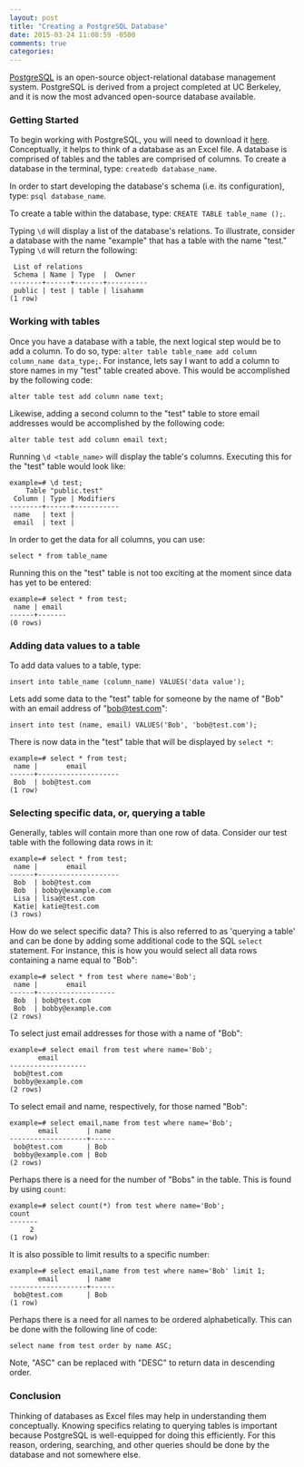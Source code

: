 ```yaml
---
layout: post
title: "Creating a PostgreSQL Database"
date: 2015-03-24 11:08:59 -0500
comments: true
categories:
---
```


[PostgreSQL](http://www.postgresql.org/) is an open-source object-relational database management system. PostgreSQL is derived from a project completed at UC Berkeley, and it is now the most advanced open-source database available.
<!--more-->

### Getting Started

To begin working with PostgreSQL, you will need to download it [here](http://www.postgresql.org/download/). Conceptually, it helps to think of a database as an Excel file. A database is comprised of tables and the tables are comprised of columns. To create a database in the terminal, type: `createdb database_name`.


In order to start developing the database's schema (i.e. its configuration), type: `psql database_name`.

To create a table within the database, type: `CREATE TABLE table_name ();`.

Typing `\d` will display a list of the database's relations. To illustrate, consider a database with the name "example" that has a table with the name "test." Typing `\d` will return the following:

```
 List of relations
 Schema | Name | Type  |  Owner
--------+------+-------+----------
 public | test | table | lisahamm
(1 row)
```

### Working with tables

Once you have a database with a table, the next logical step would be to add a column. To do so, type: `alter table table_name add column column_name data_type;`. For instance, lets say I want to add a column to store names in my "test" table created above. This would be accomplished by the following code:

```
alter table test add column name text;
```
Likewise, adding a second column to the "test" table to store email addresses would be accomplished by the following code:

```
alter table test add column email text;
```

Running `\d <table_name>` will display the table's columns. Executing this for the "test" table would look like:

```
example=# \d test;
    Table "public.test"
 Column | Type | Modifiers
--------+------+-----------
 name   | text |
 email  | text |
```

In order to get the data for all columns, you can use:

```
select * from table_name
```
Running this on the "test" table is not too exciting at the moment since data has yet to be entered:

```
example=# select * from test;
 name | email
------+-------
(0 rows)
```

### Adding data values to a table

To add data values to a table, type:

```
insert into table_name (column_name) VALUES('data value');
```
Lets add some data to the "test" table for someone by the name of "Bob" with an email address of "bob@test.com":

```
insert into test (name, email) VALUES('Bob', 'bob@test.com');
```

There is now data in the "test" table that will be displayed by `select *`:

```
example=# select * from test;
 name |       email
------+--------------------
 Bob  | bob@test.com
(1 row)
```

### Selecting specific data, or, querying a table

Generally, tables will contain more than one row of data. Consider our test table with the following data rows in it:

```
example=# select * from test;
 name |       email
------+--------------------
 Bob  | bob@test.com
 Bob  | bobby@example.com
 Lisa | lisa@test.com
 Katie| katie@test.com
(3 rows)
```
How do we select specific data? This is also referred to as 'querying a table' and can be done by adding some additional code to the SQL `select` statement. For instance, this is how you would select all data rows containing a name equal to "Bob":

```
example=# select * from test where name='Bob';
 name |       email
------+-------------------
 Bob  | bob@test.com
 Bob  | bobby@example.com
(2 rows)
```

To select just email addresses for those with a name of "Bob":

```
example=# select email from test where name='Bob';
       email
-------------------
 bob@test.com
 bobby@example.com
(2 rows)
```

To select email and name, respectively, for those named "Bob":

```
example=# select email,name from test where name='Bob';
       email       | name
-------------------+------
 bob@test.com      | Bob
 bobby@example.com | Bob
(2 rows)
```

Perhaps there is a need for the number of "Bobs" in the table. This is found by using `count`:

```
example=# select count(*) from test where name='Bob';
count
-------
     2
(1 row)
```
It is also possible to limit results to a specific number:

```
example=# select email,name from test where name='Bob' limit 1;
       email       | name
-------------------+------
 bob@test.com      | Bob
(1 row)
```
Perhaps there is a need for all names to be ordered alphabetically. This can be done with the following line of code:

```
select name from test order by name ASC;
```

Note, "ASC" can be replaced with "DESC" to return data in descending order.


### Conclusion

Thinking of databases as Excel files may help in understanding them conceptually. Knowing specifics relating to querying tables is important because PostgreSQL is well-equipped for doing this efficiently. For this reason, ordering, searching, and other queries should be done by the database and not somewhere else.



